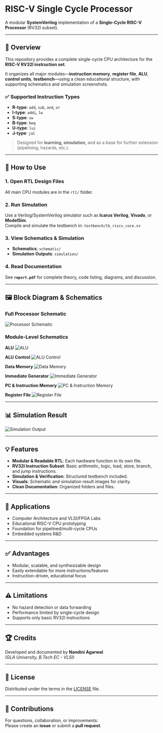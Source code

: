 # RISC-V Single Cycle Processor

A modular **SystemVerilog** implementation of a **Single-Cycle RISC-V Processor** (RV32I subset).

---

## 📖 Overview
This repository provides a complete single-cycle CPU architecture for the **RISC-V RV32I instruction set**.

It organizes all major modules—**instruction memory**, **register file**, **ALU**, **control units**, **testbench**—using a clean educational structure, with supporting schematics and simulation screenshots.

### ✅ Supported Instruction Types
- **R-type**: `add`, `sub`, `and`, `or`
- **I-type**: `addi`, `lw`
- **S-type**: `sw`
- **B-type**: `beq`
- **U-type**: `lui`
- **J-type**: `jal`

> Designed for **learning, simulation,** and as a base for further extension (pipelining, hazards, etc.).
---

## 🚀 How to Use

### **1. Open RTL Design Files**
All main CPU modules are in the `rtl/` folder.

### **2. Run Simulation**
Use a Verilog/SystemVerilog simulator such as **Icarus Verilog**, **Vivado**, or **ModelSim**.  
Compile and simulate the testbench in:
`testbench/tb_riscv_core.sv`


### **3. View Schematics & Simulation**
- **Schematics**: `schematic/`
- **Simulation Outputs**: `simulation/`

### **4. Read Documentation**
See **`report.pdf`** for complete theory, code listing, diagrams, and discussion.

---

## 🖼️ Block Diagram & Schematics
### Full Processor Schematic
![Processor Schematic](schematic/schematic.png)

### Module-Level Schematics
**ALU**
![ALU](schematic/alu.png)

**ALU Control**
![ALU Control](schematic/alu_control.png)

**Data Memory**
![Data Memory](schematic/data_mem.png)

**Immediate Generator**
![Immediate Generator](schematic/imm_generator.png)

**PC & Instruction Memory**
![PC & Instruction Memory](schematic/pc_instuction_mem.png)

**Register File**
![Register File](schematic/reg_file.png)

---

## 📊 Simulation Result
![Simulation Output](simulation/simulation_image.png)

---

## 💡 Features
- **Modular & Readable RTL**: Each hardware function in its own file.
- **RV32I Instruction Subset**: Basic arithmetic, logic, load, store, branch, and jump instructions.
- **Simulation & Verification**: Structured testbench included.
- **Visuals**: Schematic and simulation result images for clarity.
- **Clean Documentation**: Organized folders and files.

---

## 📌 Applications
- Computer Architecture and VLSI/FPGA Labs  
- Educational RISC-V CPU prototyping  
- Foundation for pipelined/multi-cycle CPUs  
- Embedded systems R&D  

---

## ✅ Advantages
- Modular, scalable, and synthesizable design  
- Easily extendable for more instructions/features  
- Instruction-driven, educational focus  

---

## ⚠️ Limitations
- No hazard detection or data forwarding  
- Performance limited by single-cycle design  
- Supports only basic RV32I instructions  

---

## 🏆 Credits
Developed and documented by **Nandini Agarwal**  
*(GLA University, B.Tech EC - VLSI)*

---

## 📜 License
Distributed under the terms in the [LICENSE](LICENSE) file.

---

## 🤝 Contributions
For questions, collaboration, or improvements:  
Please create an **issue** or submit a **pull request**.
